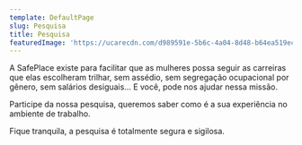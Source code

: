 ```yaml
---
template: DefaultPage
slug: Pesquisa
title: Pesquisa
featuredImage: 'https://ucarecdn.com/d989591e-5b6c-4a04-8d48-b64ea519ec33/'
---
```

A SafePlace existe para facilitar que as mulheres possa seguir as carreiras que elas escolheram trilhar, sem assédio, sem segregação ocupacional por gênero, sem salários desiguais... E você, pode nos ajudar nessa missão.

Participe da nossa pesquisa, queremos saber como é a sua experiência no ambiente de trabalho.

Fique tranquila, a pesquisa é totalmente segura e sigilosa.
